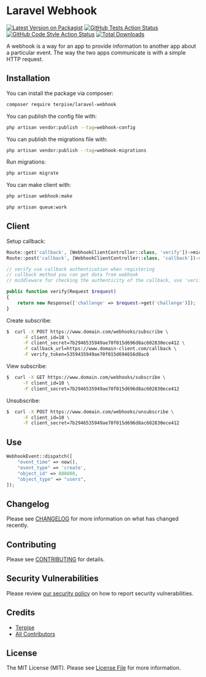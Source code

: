 # Laravel Webhook

[![Latest Version on Packagist](https://img.shields.io/packagist/v/terpise/laravel-webhook.svg?style=flat-square)](https://packagist.org/packages/terpise/laravel-webhook)
[![GitHub Tests Action Status](https://img.shields.io/github/actions/workflow/status/terpise/laravel-webhook/run-tests.yml?branch=main&label=tests&style=flat-square)](https://github.com/terpise/laravel-webhook/actions?query=workflow%3Arun-tests+branch%3Amain)
[![GitHub Code Style Action Status](https://img.shields.io/github/actions/workflow/status/terpise/laravel-webhook/fix-php-code-style-issues.yml?branch=main&label=code%20style&style=flat-square)](https://github.com/terpise/laravel-webhook/actions?query=workflow%3A"Fix+PHP+code+style+issues"+branch%3Amain)
[![Total Downloads](https://img.shields.io/packagist/dt/terpise/laravel-webhook.svg?style=flat-square)](https://packagist.org/packages/terpise/laravel-webhook)

A webhook is a way for an app to provide information to another app about a particular event. The way the two apps communicate is with a simple HTTP request.

## Installation

You can install the package via composer:

```bash
composer require terpise/laravel-webhook
```

You can publish the config file with:

```bash
php artisan vendor:publish --tag=webhook-config
```

You can publish the migrations file with:

```bash
php artisan vendor:publish --tag=webhook-migrations
```

Run migrations:
```bash
php artisan migrate
```

You can make client with:

```bash
php artisan webhook:make
```

```bash
php artisan queue:work
```

## Client

Setup callback:
```php
Route::get('callback', [WebhookClientController::class, 'verify'])->middleware(VerifyToken::class);
Route::post('callback', [WebhookClientController::class, 'callback'])->middleware(VerifyToken::class);

// verify use callback authentication when registering
// callback method you can get data from webhook
// middleware for checking the authenticity of the callback, use 'verify_token'

public function verify(Request $request)
{
    return new Response(['challenge' => $request->get('challenge')]);
}

```

Create subscribe:

```bash
$  curl -X POST https://www.domain.com/webhooks/subscribe \
      -F client_id=10 \
      -F client_secret=7b2946535949ae70f015d696d8ac602830ece412 \
      -F callback_url=https://www.domain-client.com/callback \
      -F verify_token=5359435949ae70f015d694656d8ac6
```

View subscribe:

```bash
$  curl -X GET https://www.domain.com/webhooks/subscribe \
      -F client_id=10 \
      -F client_secret=7b2946535949ae70f015d696d8ac602830ece412
```

Unsubscribe:

```bash
$  curl -X POST https://www.domain.com/webhooks/unsubscribe \
      -F client_id=10 \
      -F client_secret=7b2946535949ae70f015d696d8ac602830ece412
```


## Use

```php
WebhookEvent::dispatch([
    "event_time" => now(),
    "event_type" => 'create',
    "object_id" => 888888,
    "object_type" => "users",
]);
```

## Changelog

Please see [CHANGELOG](CHANGELOG.md) for more information on what has changed recently.

## Contributing

Please see [CONTRIBUTING](CONTRIBUTING.md) for details.

## Security Vulnerabilities

Please review [our security policy](../../security/policy) on how to report security vulnerabilities.

## Credits

- [Terpise](https://github.com/terpise)
- [All Contributors](../../contributors)

## License

The MIT License (MIT). Please see [License File](LICENSE.md) for more information.
